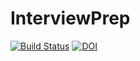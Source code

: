 # InterviewPrep
[![Build Status](https://travis-ci.org/akashsrikanth2310/InterviewPrep.svg?branch=main)](https://travis-ci.org/akashsrikanth2310/InterviewPrep) [![DOI](https://zenodo.org/badge/325625816.svg)](https://zenodo.org/badge/latestdoi/325625816)
